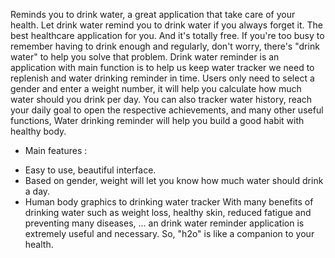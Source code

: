 

Reminds you to drink water, a great application that take care of your health.
Let drink water remind you to drink water if you always forget it. The best healthcare application for you. And it's totally free.
If you're too busy to remember having to drink enough and regularly, don't worry, there's "drink water" to help you solve that problem.
Drink water reminder is an application with main function is to help us keep water tracker we need to replenish and water drinking reminder in time. 
Users only need to select a gender and enter a weight number, it will help you calculate how much water should you drink per day. 
You can also tracker water history, reach your daily goal to open the respective achievements, and many other useful functions,
Water drinking reminder will help you build a good habit with healthy body.
* Main features :
- Easy to use, beautiful interface.
- Based on gender, weight will let you know how much water should drink a day.
- Human body graphics to drinking water tracker
  With many benefits of drinking water such as weight loss, healthy skin, reduced fatigue and preventing many diseases, ... an drink water reminder application is extremely useful and necessary. So, "h2o" is like a companion to your health.
